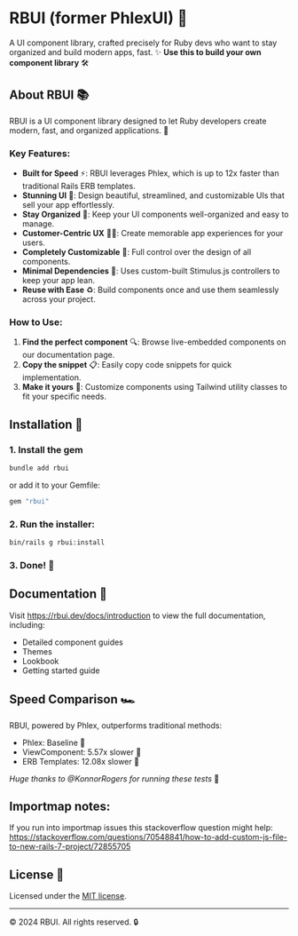 # RBUI (former PhlexUI) 🚀

A UI component library, crafted precisely for Ruby devs who want to stay organized and build modern apps, fast. ✨
**Use this to build your own component library** 🛠️

## About RBUI 📚

RBUI is a UI component library designed to let Ruby developers create modern, fast, and organized applications. 💎

### Key Features:

- **Built for Speed** ⚡: RBUI leverages Phlex, which is up to 12x faster than traditional Rails ERB templates.
- **Stunning UI** 🎨: Design beautiful, streamlined, and customizable UIs that sell your app effortlessly.
- **Stay Organized** 📁: Keep your UI components well-organized and easy to manage.
- **Customer-Centric UX** 🧑‍💼: Create memorable app experiences for your users.
- **Completely Customizable** 🔧: Full control over the design of all components.
- **Minimal Dependencies** 🍃: Uses custom-built Stimulus.js controllers to keep your app lean.
- **Reuse with Ease** ♻️: Build components once and use them seamlessly across your project.

### How to Use:

1. **Find the perfect component** 🔍: Browse live-embedded components on our documentation page.
2. **Copy the snippet** 📋: Easily copy code snippets for quick implementation.
3. **Make it yours** 🎨: Customize components using Tailwind utility classes to fit your specific needs.

## Installation 🚀

### 1. Install the gem

```bash
bundle add rbui
```

or add it to your Gemfile:

```ruby
gem "rbui"
```

### 2. Run the installer:

```bash
bin/rails g rbui:install
```

### 3. Done! 🎉

## Documentation 📖

Visit https://rbui.dev/docs/introduction to view the full documentation, including:

- Detailed component guides
- Themes
- Lookbook
- Getting started guide

## Speed Comparison 🏎️

RBUI, powered by Phlex, outperforms traditional methods:

- Phlex: Baseline 🏁
- ViewComponent: 5.57x slower 🐢
- ERB Templates: 12.08x slower 🐌

_Huge thanks to @KonnorRogers for running these tests_ 🙏

## Importmap notes:

If you run into importmap issues this stackoverflow question might help:
https://stackoverflow.com/questions/70548841/how-to-add-custom-js-file-to-new-rails-7-project/72855705

## License 📜

Licensed under the [MIT license](https://github.com/shadcn/ui/blob/main/LICENSE.md).

---

© 2024 RBUI. All rights reserved. 🔒
